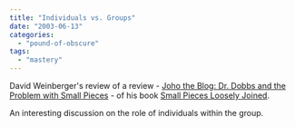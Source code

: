 ```yaml
---
title: "Individuals vs. Groups"
date: "2003-06-13"
categories: 
  - "pound-of-obscure"
tags: 
  - "mastery"
---
```


David Weinberger's review of a review - [Joho the Blog: Dr. Dobbs and the Problem with Small Pieces](http://www.hyperorg.com/blogger/mtarchive/001646.html) - of his book [Small Pieces Loosely Joined](http://www.amazon.com/exec/obidos/ASIN/0738205435/gbrettmiller-20).  
  
An interesting discussion on the role of individuals within the group.

